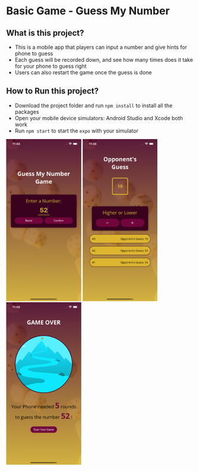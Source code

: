 # Basic Game - Guess My Number

## What is this project?

- This is a mobile app that players can input a number and give hints for phone to guess
- Each guess will be recorded down, and see how many times does it take for your phone to guess right
- Users can also restart the game once the guess is done



## How to Run this project?

- Download the project folder and run `npm install` to install all the packages
- Open your mobile device simulators: Android Studio and Xcode both work
- Run `npm start` to start the `expo` with your simulator


<img src="./Images/image-2.png" width="40%" height="40%">
<img src="./Images/image-3.png" width="40%" height="40%">
<img src="./Images/image-4.png" width="40%" height="40%">
